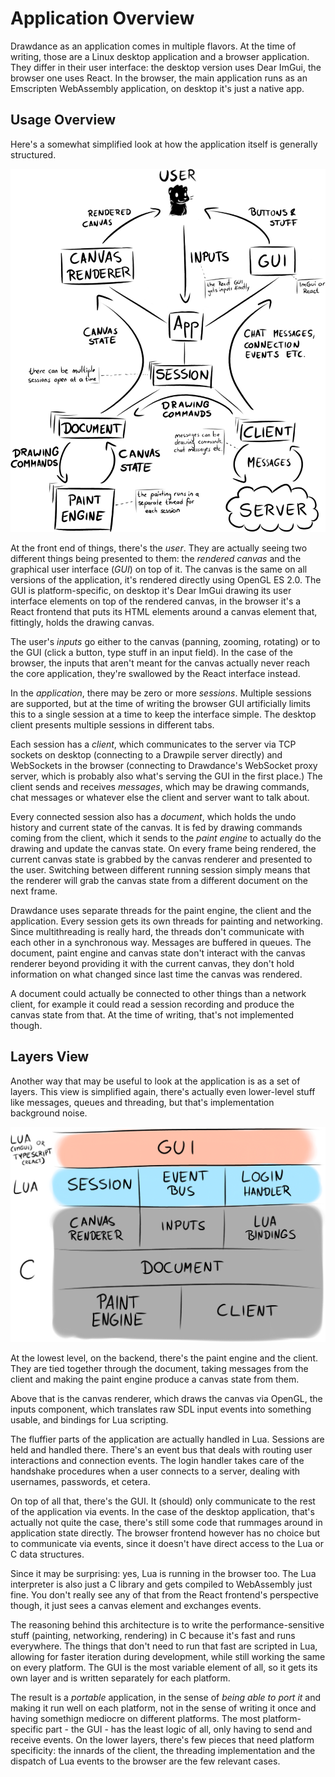 # Application Overview

Drawdance as an application comes in multiple flavors. At the time of writing, those are a Linux desktop application and a browser application. They differ in their user interface: the desktop version uses Dear ImGui, the browser one uses React. In the browser, the main application runs as an Emscripten WebAssembly application, on desktop it's just a native app.

## Usage Overview

Here's a somewhat simplified look at how the application itself is generally structured.

![Usage Overview](overview.png)

At the front end of things, there's the *user*. They are actually seeing two different things being presented to them: the *rendered canvas* and the graphical user interface (*GUI*) on top of it. The canvas is the same on all versions of the application, it's rendered directly using OpenGL ES 2.0. The GUI is platform-specific, on desktop it's Dear ImGui drawing its user interface elements on top of the rendered canvas, in the browser it's a React frontend that puts its HTML elements around a canvas element that, fittingly, holds the drawing canvas.

The user's *inputs* go either to the canvas (panning, zooming, rotating) or to the GUI (click a button, type stuff in an input field). In the case of the browser, the inputs that aren't meant for the canvas actually never reach the core application, they're swallowed by the React interface instead.

In the *application*, there may be zero or more *sessions*. Multiple sessions are supported, but at the time of writing the browser GUI artificially limits this to a single session at a time to keep the interface simple. The desktop client presents multiple sessions in different tabs.

Each session has a *client*, which communicates to the server via TCP sockets on desktop (connecting to a Drawpile server directly) and WebSockets in the browser (connecting to Drawdance's WebSocket proxy server, which is probably also what's serving the GUI in the first place.) The client sends and receives *messages*, which may be drawing commands, chat messages or whatever else the client and server want to talk about.

Every connected session also has a *document*, which holds the undo history and current state of the canvas. It is fed by drawing commands coming from the client, which it sends to the *paint engine* to actually do the drawing and update the canvas state. On every frame being rendered, the current canvas state is grabbed by the canvas renderer and presented to the user. Switching between different running session simply means that the renderer will grab the canvas state from a different document on the next frame.

Drawdance uses separate threads for the paint engine, the client and the application. Every session gets its own threads for painting and networking. Since multithreading is really hard, the threads don't communicate with each other in a synchronous way. Messages are buffered in queues. The document, paint engine and canvas state don't interact with the canvas renderer beyond providing it with the current canvas, they don't hold information on what changed since last time the canvas was rendered.

A document could actually be connected to other things than a network client, for example it could read a session recording and produce the canvas state from that. At the time of writing, that's not implemented though.

## Layers View

Another way that may be useful to look at the application is as a set of layers. This view is simplified again, there's actually even lower-level stuff like messages, queues and threading, but that's implementation background noise.

![Layers View](layers.png)

At the lowest level, on the backend, there's the paint engine and the client. They are tied together through the document, taking messages from the client and making the paint engine produce a canvas state from them.

Above that is the canvas renderer, which draws the canvas via OpenGL, the inputs component, which translates raw SDL input events into something usable, and bindings for Lua scripting.

The fluffier parts of the application are actually handled in Lua. Sessions are held and handled there. There's an event bus that deals with routing user interactions and connection events. The login handler takes care of the handshake procedures when a user connects to a server, dealing with usernames, passwords, et cetera.

On top of all that, there's the GUI. It (should) only communicate to the rest of the application via events. In the case of the desktop application, that's actually not quite the case, there's still some code that rummages around in application state directly. The browser frontend however has no choice but to communicate via events, since it doesn't have direct access to the Lua or C data structures.

Since it may be surprising: yes, Lua is running in the browser too. The Lua interpreter is also just a C library and gets compiled to WebAssembly just fine. You don't really see any of that from the React frontend's perspective though, it just sees a canvas element and exchanges events.

The reasoning behind this architecture is to write the performance-sensitive stuff (painting, networking, rendering) in C because it's fast and runs everywhere. The things that don't need to run that fast are scripted in Lua, allowing for faster iteration during development, while still working the same on every platform. The GUI is the most variable element of all, so it gets its own layer and is written separately for each platform.

The result is a *portable* application, in the sense of *being able to port it* and making it run well on each platform, not in the sense of writing it once and having somethign mediocre on different platforms. The most platform-specific part - the GUI - has the least logic of all, only having to send and receive events. On the lower layers, there's few pieces that need platform specificity: the innards of the client, the threading implementation and the dispatch of Lua events to the browser are the few relevant cases.
